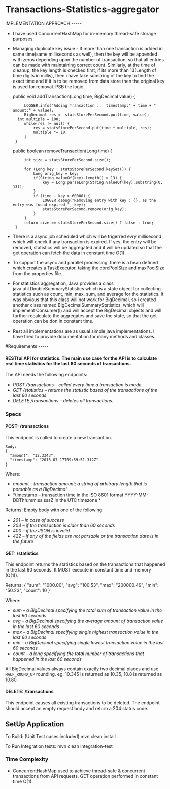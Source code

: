 # Transactions-Statistics-aggregator

IMPLEMENTATION APPROACH -----
* I have used ConcurrentHashMap for in-memory thread-safe storage purposes.
* Managing duplicate key issue - 
   If more than one transaction is added in same time(same milliseconds as well), then the key will be appended with zeros depending upon the number of transaction, so that all entries can be made with maintaining correct count. Similarly, at the time of cleanup, the key length is checked first, if its more than 13(Length of time digits in millis), then i have take substring of the key to find the exact time and if it is to be removed from data store then the original key is used for removal. PSB the logic.
   
   public void addTransaction(Long time, BigDecimal value) {

		   LOGGER.info("Adding Transaction ::  timestamp:" + time + "  amount:" + value);
		   BigDecimal res =  statsStorePerSecond.put(time, value);
	   	int multiple = 100;
		   while(res != null) {
			   res = statsStorePerSecond.put(time * multiple, res);
			   multiple *= 10;
		   }
	   }
    
   public boolean removeTransaction(Long time) {

		   int size = statsStorePerSecond.size();
		
		   for (Long key : statsStorePerSecond.keySet()) {
			   Long orig_key = key;
			   if(String.valueOf(key).length() > 13) {
				   key = Long.parseLong(String.valueOf(key).substring(0, 13));
			   }
			   if (time - key > 60000) {
				   LOGGER.debug("Removing entry with key : {}, as the entry was found expired.", key);
				   statsStorePerSecond.remove(orig_key);
			   }
		   }
		   return size == statsStorePerSecond.size() ? false : true;
	   }
    
* There is a async job scheduled which will be trigerred evry millisecond which will check if any transaction is expired. If yes, the entry will be removed, statistics will be aggregated and it will be updated so that the get operation can fetch the data in constant time O(1). 
* To support the async and parallel processing, there is a bean defined which creates a TaskExecutor, taking the corePoolSize and maxPoolSize from the properties file.
* For statistics aggregation, Java provides a class java.util.DoubleSummaryStatistics which is a state object for collecting statistics such as count, min, max, sum, and average for the statistics. It was obvious that this class will not work for BigDecimal, so i created another class named BigDecimalSummaryStatistics, which will implement Consumer(I) and will accept the BigDecimal objects and will further recalculate the aggregates and save the state, so that the get operation can be don in constant time.
* Rest all implementations are as usual simple java implementations. I have tried to provide documentation for many methods and classes.




#Requirements -----
 

#### RESTful API for statistics. The main use case for the API is to calculate real time statistics for the last 60 seconds of transactions.

The API needs the following endpoints:
*	*POST /transactions – called every time a transaction is made.*
*	*GET /statistics – returns the statistic based of the transactions of the last 60 seconds.*
*	*DELETE /transactions – deletes all transactions.*
 
### Specs
#### POST: /transactions
This endpoint is called to create a new transaction.
```
Body:
{
  "amount": "12.3343",
  "timestamp": "2018-07-17T09:59:51.312Z"
}
```
Where:
*	*amount – transaction amount; a string of arbitrary length that is parsable as a BigDecimal*
*	*timestamp – transaction time in the ISO 8601 format YYYY-MM-DDThh:mm:ss.sssZ in the UTC timezone *
 
Returns: Empty body with one of the following:
*	*201 – in case of success*
*	*204 – if the transaction is older than 60 seconds*
*	*400 – if the JSON is invalid*
*	*422 – if any of the fields are not parsable or the transaction date is in the future*
 
#### GET: /statistics
This endpoint returns the statistics based on the transactions that happened in the last 60 seconds. It MUST execute in constant time and memory (O(1)).

Returns:
{
  "sum": "1000.00",
  "avg": "100.53",
  "max": "200000.49",
  "min": "50.23",
  "count": 10
}
 
Where:
*	*sum – a BigDecimal specifying the total sum of transaction value in the last 60 seconds*
*	*avg – a BigDecimal specifying the average amount of transaction value in the last 60 seconds*
*	*max – a BigDecimal specifying single highest transaction value in the last 60 seconds*
*	*min – a BigDecimal specifying single lowest transaction value in the last 60 seconds*
* *count – a long specifying the total number of transactions that happened in the last 60 seconds*

All BigDecimal values always contain exactly two decimal places and use `HALF_ROUND_UP` rounding. eg: 10.345 is returned as 10.35, 10.8 is returned as 10.80
 
#### DELETE: /transactions
This endpoint causes all existing transactions to be deleted.
The endpoint should accept an empty request body and return a 204 status code.
 
## SetUp Application
To Build: (Unit Test cases included)
mvn clean install 

To Run Integration tests:
mvn clean integration-test


### Time Complexity
* ConcurrentHashMap used to achieve thread-safe & concurrent transactions from API requests. GET operation performed in constant time O(1).


